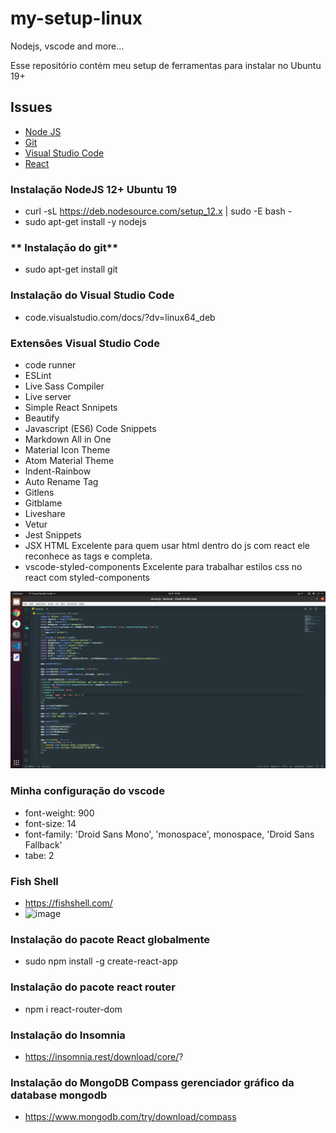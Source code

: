 # my-setup-linux
Nodejs, vscode and more...

Esse repositório contém meu setup de ferramentas para instalar no Ubuntu 19+

## Issues

  - [Node JS](https://nodejs.org/en/)
  - [Git](https://git-scm.com/download/linux)
  - [Visual Studio Code](https://code.visualstudio.com/)
  - [React](https://pt-br.reactjs.org/)


### **Instalação NodeJS 12+ Ubuntu 19**

- curl -sL https://deb.nodesource.com/setup_12.x | sudo -E bash -
- sudo apt-get install -y nodejs

### ** Instalação do git**

- sudo apt-get install git

### **Instalação do Visual Studio Code**

- code.visualstudio.com/docs/?dv=linux64_deb

### **Extensões Visual Studio Code**
- code runner
- ESLint
- Live Sass Compiler
- Live server
- Simple React Snnipets
- Beautify
- Javascript (ES6) Code Snippets
- Markdown All in One
- Material Icon Theme
- Atom Material Theme
- Indent-Rainbow
- Auto Rename Tag
- Gitlens
- Gitblame
- Liveshare
- Vetur
- Jest Snippets
- JSX HTML <tags/> Excelente para quem usar html dentro do js com react ele reconhece as tags e completa.
- vscode-styled-components Excelente para trabalhar estilos css no react com styled-components

![Screenshot](vscode.png)


### **Minha configuração do vscode**
- font-weight: 900
- font-size: 14
- font-family: 'Droid Sans Mono', 'monospace', monospace, 'Droid Sans Fallback'
- tabe: 2

### Fish Shell
- https://fishshell.com/
- ![image](https://user-images.githubusercontent.com/9344482/140607635-bc43ae5a-07f1-450a-8614-cd442b9bae4b.png)


### **Instalação do pacote React globalmente**

- sudo npm install -g create-react-app  

### **Instalação do pacote react router**
- npm i react-router-dom

### **Instalação do Insomnia**
- https://insomnia.rest/download/core/?

### **Instalação do MongoDB Compass gerenciador gráfico da database mongodb**
- https://www.mongodb.com/try/download/compass
